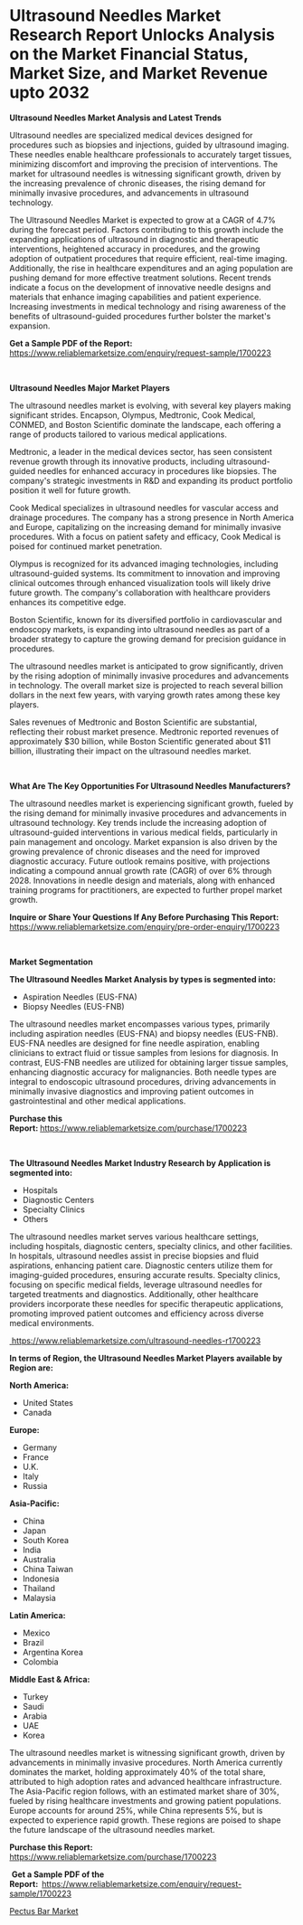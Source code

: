 <p><h1>Ultrasound Needles Market Research Report Unlocks Analysis on the Market Financial Status, Market Size, and Market Revenue upto 2032</h1></p><p><strong>Ultrasound Needles Market Analysis and Latest Trends</strong></p>
<p><p>Ultrasound needles are specialized medical devices designed for procedures such as biopsies and injections, guided by ultrasound imaging. These needles enable healthcare professionals to accurately target tissues, minimizing discomfort and improving the precision of interventions. The market for ultrasound needles is witnessing significant growth, driven by the increasing prevalence of chronic diseases, the rising demand for minimally invasive procedures, and advancements in ultrasound technology.</p><p>The Ultrasound Needles Market is expected to grow at a CAGR of 4.7% during the forecast period. Factors contributing to this growth include the expanding applications of ultrasound in diagnostic and therapeutic interventions, heightened accuracy in procedures, and the growing adoption of outpatient procedures that require efficient, real-time imaging. Additionally, the rise in healthcare expenditures and an aging population are pushing demand for more effective treatment solutions. Recent trends indicate a focus on the development of innovative needle designs and materials that enhance imaging capabilities and patient experience. Increasing investments in medical technology and rising awareness of the benefits of ultrasound-guided procedures further bolster the market's expansion.</p></p>
<p><strong>Get a Sample PDF of the Report:&nbsp;</strong> <a href="https://www.reliablemarketsize.com/enquiry/request-sample/1700223?utm_campaign=2337&utm_medium=2&utm_source=Github&utm_content=ia&utm_term=04032025&utm_id=ultrasound-needles">https://www.reliablemarketsize.com/enquiry/request-sample/1700223</a></p>
<p>&nbsp;</p>
<p><strong>Ultrasound Needles Major Market Players</strong></p>
<p><p>The ultrasound needles market is evolving, with several key players making significant strides. Encapson, Olympus, Medtronic, Cook Medical, CONMED, and Boston Scientific dominate the landscape, each offering a range of products tailored to various medical applications.</p><p>Medtronic, a leader in the medical devices sector, has seen consistent revenue growth through its innovative products, including ultrasound-guided needles for enhanced accuracy in procedures like biopsies. The company's strategic investments in R&D and expanding its product portfolio position it well for future growth.</p><p>Cook Medical specializes in ultrasound needles for vascular access and drainage procedures. The company has a strong presence in North America and Europe, capitalizing on the increasing demand for minimally invasive procedures. With a focus on patient safety and efficacy, Cook Medical is poised for continued market penetration.</p><p>Olympus is recognized for its advanced imaging technologies, including ultrasound-guided systems. Its commitment to innovation and improving clinical outcomes through enhanced visualization tools will likely drive future growth. The company's collaboration with healthcare providers enhances its competitive edge.</p><p>Boston Scientific, known for its diversified portfolio in cardiovascular and endoscopy markets, is expanding into ultrasound needles as part of a broader strategy to capture the growing demand for precision guidance in procedures.</p><p>The ultrasound needles market is anticipated to grow significantly, driven by the rising adoption of minimally invasive procedures and advancements in technology. The overall market size is projected to reach several billion dollars in the next few years, with varying growth rates among these key players. </p><p>Sales revenues of Medtronic and Boston Scientific are substantial, reflecting their robust market presence. Medtronic reported revenues of approximately $30 billion, while Boston Scientific generated about $11 billion, illustrating their impact on the ultrasound needles market.</p></p>
<p>&nbsp;</p>
<p><strong>What Are The Key Opportunities For Ultrasound Needles Manufacturers?</strong></p>
<p><p>The ultrasound needles market is experiencing significant growth, fueled by the rising demand for minimally invasive procedures and advancements in ultrasound technology. Key trends include the increasing adoption of ultrasound-guided interventions in various medical fields, particularly in pain management and oncology. Market expansion is also driven by the growing prevalence of chronic diseases and the need for improved diagnostic accuracy. Future outlook remains positive, with projections indicating a compound annual growth rate (CAGR) of over 6% through 2028. Innovations in needle design and materials, along with enhanced training programs for practitioners, are expected to further propel market growth.</p></p>
<p><strong>Inquire or Share Your Questions If Any Before Purchasing This Report:</strong> <a href="https://www.reliablemarketsize.com/enquiry/pre-order-enquiry/1700223?utm_campaign=2337&utm_medium=2&utm_source=Github&utm_content=ia&utm_term=04032025&utm_id=ultrasound-needles">https://www.reliablemarketsize.com/enquiry/pre-order-enquiry/1700223</a></p>
<p>&nbsp;</p>
<p><strong>Market Segmentation</strong></p>
<p><strong>The Ultrasound Needles Market Analysis by types is segmented into:</strong></p>
<p><ul><li>Aspiration Needles (EUS-FNA)</li><li>Biopsy Needles (EUS-FNB)</li></ul></p>
<p><p>The ultrasound needles market encompasses various types, primarily including aspiration needles (EUS-FNA) and biopsy needles (EUS-FNB). EUS-FNA needles are designed for fine needle aspiration, enabling clinicians to extract fluid or tissue samples from lesions for diagnosis. In contrast, EUS-FNB needles are utilized for obtaining larger tissue samples, enhancing diagnostic accuracy for malignancies. Both needle types are integral to endoscopic ultrasound procedures, driving advancements in minimally invasive diagnostics and improving patient outcomes in gastrointestinal and other medical applications.</p></p>
<p><strong>Purchase this Report:&nbsp;</strong><a href="https://www.reliablemarketsize.com/purchase/1700223?utm_campaign=2337&utm_medium=2&utm_source=Github&utm_content=ia&utm_term=04032025&utm_id=ultrasound-needles">https://www.reliablemarketsize.com/purchase/1700223</a></p>
<p>&nbsp;</p>
<p><strong>The Ultrasound Needles Market Industry Research by Application is segmented into:</strong></p>
<p><ul><li>Hospitals</li><li>Diagnostic Centers</li><li>Specialty Clinics</li><li>Others</li></ul></p>
<p><p>The ultrasound needles market serves various healthcare settings, including hospitals, diagnostic centers, specialty clinics, and other facilities. In hospitals, ultrasound needles assist in precise biopsies and fluid aspirations, enhancing patient care. Diagnostic centers utilize them for imaging-guided procedures, ensuring accurate results. Specialty clinics, focusing on specific medical fields, leverage ultrasound needles for targeted treatments and diagnostics. Additionally, other healthcare providers incorporate these needles for specific therapeutic applications, promoting improved patient outcomes and efficiency across diverse medical environments.</p></p>
<p><a href="https://www.reliablemarketsize.com/ultrasound-needles-r1700223?utm_campaign=2337&utm_medium=2&utm_source=Github&utm_content=ia&utm_term=04032025&utm_id=ultrasound-needles">&nbsp;https://www.reliablemarketsize.com/ultrasound-needles-r1700223</a></p>
<p><strong>In terms of Region, the Ultrasound Needles Market Players available by Region are:</strong></p>
<p>
    <p> <strong> North America: </strong>
        <ul>
            <li>United States</li>
            <li>Canada</li>
        </ul>
        </p> 
    <p> <strong> Europe: </strong>
        <ul>
            <li>Germany</li>
            <li>France</li>
            <li>U.K.</li>
            <li>Italy</li>
            <li>Russia</li>
        </ul>
        </p> 
    <p> <strong> Asia-Pacific: </strong>
        <ul>
            <li>China</li>
            <li>Japan</li>
            <li>South Korea</li>
            <li>India</li>
            <li>Australia</li>
            <li>China Taiwan</li>
            <li>Indonesia</li>
            <li>Thailand</li>
            <li>Malaysia</li>
        </ul>
        </p> 
    <p> <strong> Latin America: </strong>
        <ul>
            <li>Mexico</li>
            <li>Brazil</li>
            <li>Argentina Korea</li>
            <li>Colombia</li>
        </ul>
        </p> 
    <p> <strong> Middle East & Africa: </strong>
        <ul>
            <li>Turkey</li>
            <li>Saudi</li>
            <li>Arabia</li>
            <li>UAE</li>
            <li>Korea</li>
        </ul>
    </p>
    </p>
<p><p>The ultrasound needles market is witnessing significant growth, driven by advancements in minimally invasive procedures. North America currently dominates the market, holding approximately 40% of the total share, attributed to high adoption rates and advanced healthcare infrastructure. The Asia-Pacific region follows, with an estimated market share of 30%, fueled by rising healthcare investments and growing patient populations. Europe accounts for around 25%, while China represents 5%, but is expected to experience rapid growth. These regions are poised to shape the future landscape of the ultrasound needles market.</p></p>
<p><strong>Purchase this Report: </strong><a href="https://www.reliablemarketsize.com/purchase/1700223?utm_campaign=2337&utm_medium=2&utm_source=Github&utm_content=ia&utm_term=04032025&utm_id=ultrasound-needles">https://www.reliablemarketsize.com/purchase/1700223</a></p>
<p>&nbsp;<strong>Get a Sample PDF of the Report:&nbsp;&nbsp;</strong><a href="https://www.reliablemarketsize.com/enquiry/request-sample/1700223?utm_campaign=2337&utm_medium=2&utm_source=Github&utm_content=ia&utm_term=04032025&utm_id=ultrasound-needles">https://www.reliablemarketsize.com/enquiry/request-sample/1700223</a></p>
<p><strong></strong></p>
<p><p><a href="https://github.com/semiensamuel72378/Market-Research-Report-List-1/blob/main/pectus-bar-market.md?utm_campaign=2337&utm_medium=2&utm_source=Github&utm_content=ia&utm_term=04032025&utm_id=ultrasound-needles">Pectus Bar Market</a></p></p>